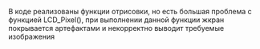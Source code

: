 В коде реализованы функции отрисовки, но есть большая проблема с функцией LCD_Pixel(), при выполнении данной функции жкран покрывается артефактами и некорректно выводит требуемые изображения
